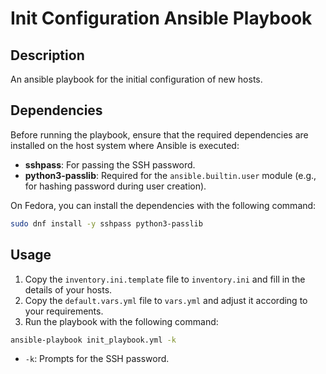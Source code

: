 # Init Configuration Ansible Playbook

## Description
An ansible playbook for the initial configuration of new hosts.

## Dependencies
Before running the playbook, ensure that the required dependencies are installed on the host system where Ansible is executed:

- **sshpass**: For passing the SSH password.
- **python3-passlib**: Required for the `ansible.builtin.user` module (e.g., for hashing password during user creation).

On Fedora, you can install the dependencies with the following command:

```bash
sudo dnf install -y sshpass python3-passlib
```

## Usage
1. Copy the `inventory.ini.template` file to `inventory.ini` and fill in the details of your hosts.
2. Copy the `default.vars.yml` file to `vars.yml` and adjust it according to your requirements.
3. Run the playbook with the following command:
```bash
ansible-playbook init_playbook.yml -k
```
* `-k`: Prompts for the SSH password.
